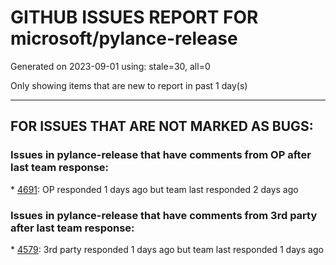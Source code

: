 
# GITHUB ISSUES REPORT FOR microsoft/pylance-release


Generated on 2023-09-01 using: stale=30, all=0


Only showing items that are new to report in past 1 day(s)


---

## FOR ISSUES THAT ARE NOT MARKED AS BUGS:


### Issues in pylance-release that have comments from OP after last team response:


\* [4691](https://github.com/microsoft/pylance-release/issues/4691 "Support for declaring classes in try/except"): OP responded 1 days ago but team last responded 2 days ago

### Issues in pylance-release that have comments from 3rd party after last team response:


\* [4579](https://github.com/microsoft/pylance-release/issues/4579 "How do we change the locale in Pylance's error message?"): 3rd party responded 1 days ago but team last responded 1 days ago
